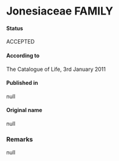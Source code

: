 Jonesiaceae FAMILY
=======

#### Status
ACCEPTED

#### According to
The Catalogue of Life, 3rd January 2011

#### Published in
null

#### Original name
null

### Remarks
null